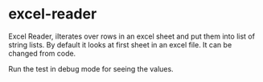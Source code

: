 # excel-reader
Excel Reader, iIterates over rows in an excel sheet and put them into list of string lists. By default it looks at first sheet in an excel file.
It can be changed from code.

Run the test in debug mode for seeing the values.
